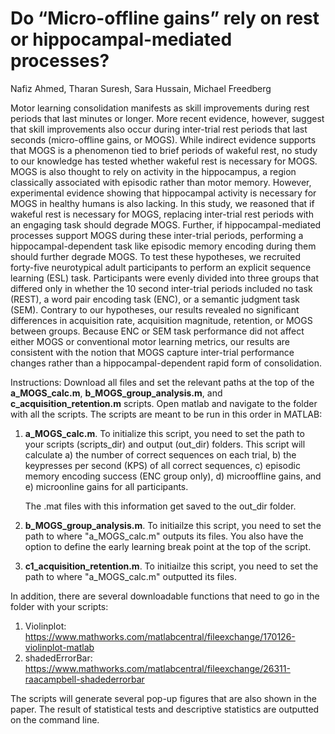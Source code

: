 # Do “Micro-offline gains” rely on rest or hippocampal-mediated processes?

Nafiz Ahmed, Tharan Suresh, Sara Hussain, Michael Freedberg

Motor learning consolidation manifests as skill improvements during rest periods that last minutes or longer. More recent evidence, however, suggest that skill improvements also occur during inter-trial rest periods that last seconds (micro-offline gains, or MOGS). While indirect evidence supports that MOGS is a phenomenon tied to brief periods of wakeful rest, no study to our knowledge has tested whether wakeful rest is necessary for MOGS. MOGS is also thought to rely on activity in the hippocampus, a region classically associated with episodic rather than motor memory. However, experimental evidence showing that hippocampal activity is necessary for MOGS in healthy humans is also lacking. In this study, we reasoned that if wakeful rest is necessary for MOGS, replacing inter-trial rest periods with an engaging task should degrade MOGS. Further, if hippocampal-mediated processes support MOGS during these inter-trial periods, performing a hippocampal-dependent task like episodic memory encoding during them should further degrade MOGS. To test these hypotheses, we recruited forty-five neurotypical adult participants to perform an explicit sequence learning (ESL) task. Participants were evenly divided into three groups that differed only in whether the 10 second inter-trial periods included no task (REST), a word pair encoding task (ENC), or a semantic judgment task (SEM). Contrary to our hypotheses, our results revealed no significant differences in acquisition rate, acquisition magnitude, retention, or MOGS between groups. Because ENC or SEM task performance did not affect either MOGS or conventional motor learning metrics, our results are consistent with the notion that MOGS capture inter-trial performance changes rather than a hippocampal-dependent rapid form of consolidation. 

Instructions: Download all files and set the relevant paths at the top of the **a_MOGS_calc.m**, **b_MOGS_group_analysis.m**, and **c_acquisition_retention.m** scripts. Open matlab and navigate to the folder with all the scripts. The scripts are meant to be run in this order in MATLAB:

1) **a_MOGS_calc.m**. To initialize this script, you need to set the path to your scripts (scripts_dir) and output (out_dir) folders. This script will calculate
    a) the number of correct sequences on each trial,
    b) the keypresses per second (KPS) of all correct sequences,
    c) episodic memory encoding success (ENC group only),
    d) microoffline gains, and
    e) microonline gains for all participants.

   The .mat files with this information get saved to the out_dir folder. 

3) **b_MOGS_group_analysis.m**. To initiailze this script, you need to set the path to where "a_MOGS_calc.m" outputs its files. You also have the option to define the early learning break point at the top of the script. 
    
4) **c1_acquisition_retention.m**.  To initiailze this script, you need to set the path to where "a_MOGS_calc.m" outputted its files. 

In addition, there are several downloadable functions that need to go in the folder with your scripts:
1) Violinplot: https://www.mathworks.com/matlabcentral/fileexchange/170126-violinplot-matlab
2) shadedErrorBar: https://www.mathworks.com/matlabcentral/fileexchange/26311-raacampbell-shadederrorbar

The scripts will generate several pop-up figures that are also shown in the paper. The result of statistical tests and descriptive statistics are outputted on the command line.
